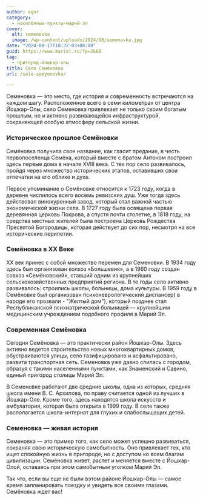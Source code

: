 ```yaml
---
author: egor
category:
  - населённые-пункты-марий-эл
cover:
  alt: semenovka
  image: /wp-content/uploads/2024/08/semenovka.jpg
date: "2024-08-17T18:32:03+00:00"
guid: https://www.mariel.ru/?p=2668
tag:
  - пригород-йошкар-олы
title: Село Семёновка
url: /selo-semyonovka/

---
```

Семеновка — это место, где история и современность встречаются на каждом шагу. Расположенное всего в семи километрах от центра Йошкар-Олы, село Семеновка привлекает не только своим богатым прошлым, но и активно развивающейся инфраструктурой, сохраняющей особую атмосферу сельской жизни.

### Историческое прошлое Семёновки

Семёновка получила свое название, как гласит предание, в честь первопоселенца Семёна, который вместе с братом Антоном построил здесь первые дома в начале XVIII века. С тех пор село развивалось, пройдя через множество исторических этапов, оставивших свои отпечатки на его облике и духе.

Первое упоминание о Семёновке относится к 1723 году, когда в деревне числилось всего восемь ревизских душ. Уже тогда здесь действовал винокуренный завод, который стал важной частью экономической жизни села. В 1727 году была освящена первая деревянная церковь Покрова, а спустя почти столетие, в 1818 году, на средства местных жителей была построена Церковь Рождества Пресвятой Богородицы, которая действует до сих пор, несмотря на все исторические перипетии.

### Семёновка в XX Веке

XX век принес с собой множество перемен для Семеновки. В 1934 году здесь был организован колхоз «Большевик», а в 1960 году создан совхоз «Семёновский», ставший одним из крупнейших сельскохозяйственных предприятий региона. В те годы село активно развивалось: строились школы, больницы, дома культуры. В 1959 году в Семёновке был организован психоневрологический диспансер( в народе его прозвали - "Желтый дом"), который позднее стал Республиканской психиатрической больницей — крупнейшим медицинским учреждением подобного профиля в Марий Эл.

### Современная Семёновка

Сегодня Семёновка — это практически район Йошкар-Олы. Здесь активно ведется строительство новых многоквартирных домов, обустраиваются улицы, село газифицировано и асфальтировано, развита транспортная сеть. Семеновка уже давно слилась с городом, образуя с такими населенными пунктами, как Знаменский и Савино, единый пригород столицы Марий Эл.

В Семеновке работают две средние школы, одна из которых, средняя школа имени В. С. Архипова, по праву считается одной из лучших в Йошкар-Оле. Кроме того, здесь находятся школа искусств и амбулатория, которая была открыта в 1999 году. В селе также располагается школа-интернат для глухих и слабослышащих детей.

### Семеновка — живая история

Семеновка — это пример того, как село может успешно развиваться, сохраняя свою историческую самобытность. Оно привлекает тех, кто ищет спокойную жизнь в пригороде, но с доступом ко всем благам цивилизации. Семёновка живет, растет и меняется вместе с Йошкар-Олой, оставаясь при этом самобытным уголком Марий Эл.

Так что, если вы еще не были вэтом районе Йошкар-Олы — самое время запланировать поездку и увидеть все своими глазами. Семёновка ждет вас!
